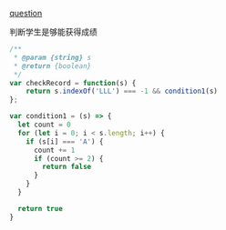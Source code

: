 [question](https://leetcode.com/problems/student-attendance-record-i)

判断学生是够能获得成绩

```js
/**
 * @param {string} s
 * @return {boolean}
 */
var checkRecord = function(s) {
    return s.indexOf('LLL') === -1 && condition1(s)
};

var condition1 = (s) => {
  let count = 0
  for (let i = 0; i < s.length; i++) {
    if (s[i] === 'A') {
      count += 1
      if (count >= 2) {
        return false
      }
    }
  }

  return true
}
```
